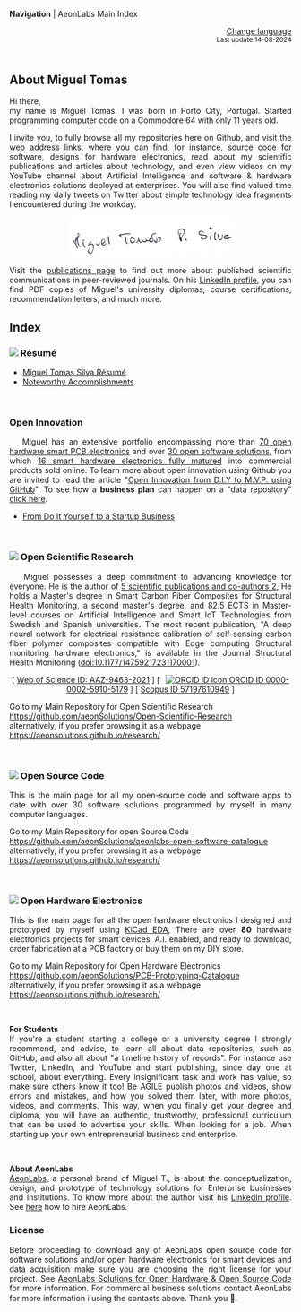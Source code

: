 **Navigation** | AeonLabs Main Index


<div align="right">
 <a href="https://github-com.translate.goog/aeonSolutions/aeonSolutions/blob/main/aeonSolutions-Main-Index.md?_x_tr_sl=en&_x_tr_tl=nl&_x_tr_hl=en&_x_tr_pto=wapp">Change language</a> <br>
<sup>Last update 14-08-2024</sup> 
</div>

<br>

<div align="justify">

## About Miguel Tomas
Hi there, <br>
my name is Miguel Tomas. I was born in Porto City, Portugal. Started programming computer code on a Commodore 64 with only 11 years old. 

I invite you, to fully browse all my repositories here on Github, and visit the web address links, where you can find, for instance, source code for software, designs for hardware electronics, read about my scientific publications and articles about technology, and even view videos on my YouTube channel about Artificial Intelligence and software & hardware electronics solutions deployed at enterprises. You will also find valued time reading my daily tweets on Twitter about simple technology idea fragments I encountered during the workday.

<p align="center">
  <img height="70" src="https://github.com/aeonSolutions/aeonSolutions/blob/main/media/mtpsilva_signature.png">
</p>

Visit the [publications page](https://aeonsolutions.github.io/publications/) to find out more about published scientific communications in peer-reviewed journals.  On his [LinkedIn profile](https://www.linkedin.com/in/migueltomas/), you can find PDF copies of Miguel's university diplomas, course certifications, recommendation letters, and much more.

## Index
###  <img height="18px" src="https://us-central1-trackgit-analytics.cloudfunctions.net/token/ping/lqw5g7r0wqexb3akm3sl" /> Résumé
- [Miguel Tomas Silva Résumé](https://github.com/aeonSolutions)
- [Noteworthy Accomplishments](https://github.com/aeonSolutions/aeonSolutions/blob/main/Noteworthy_Accomplishments.md)

<br>

### Open Innovation
&nbsp;&nbsp; Miguel has an extensive portfolio encompassing more than [70 open hardware smart PCB electronics](https://aeonsolutions.github.io/portfolio/hardware_electronics/) and over [30 open software solutions](https://github.com/aeonSolutions/aeonlabs-open-software-catalogue), from which [16 smart hardware electronics fully matured](https://aeonsolutions.github.io/products/) into commercial products sold online. To learn more about open innovation using Github you are invited to read the article "[Open Innovation from D.I.Y to M.V.P. using GitHub](https://www.linkedin.com/pulse/open-innovation-from-diy-mvp-using-github-miguel-silva-asoaf/?trackingId=2J7XZsGWQkqOWCAluFR8dg%3D%3D)". To see how a **business plan** can happen on a "data repository" [click here](https://github.com/aeonSolutions/AeonLabs-AI-Volvo-MKII-Open-Hardware/wiki).

- [From Do It Yourself to a Startup Business](https://github.com/aeonSolutions/aeonSolutions/blob/main/open-innovation-book-index.md) 

<br>

### <img height="18px" src="https://us-central1-trackgit-analytics.cloudfunctions.net/token/ping/lg7xdm3wvd3237y06ujl" /> Open Scientific Research
&nbsp;&nbsp; Miguel possesses a deep commitment to advancing knowledge for everyone. He is the author of [5 scientific publications and co-authors 2](https://orcid.org/0000-0002-5910-5179), He holds a Master's degree in Smart Carbon Fiber Composites for Structural Health Monitoring, a second master's degree, and 82.5 ECTS in Master-level courses on Artificial Intelligence and Smart IoT Technologies from Swedish and Spanish universities. The most recent publication, "A deep neural network for electrical resistance calibration of self-sensing carbon fiber polymer composites compatible with Edge computing Structural monitoring hardware electronics," is available in the Journal Structural Health Monitoring ([doi:10.1177/14759217231170001](https://journals.sagepub.com/doi/abs/10.1177/14759217231170001?journalCode=shma)). 

<div align="center">
 
[ [Web of Science ID: AAZ-9463-2021](https://www.webofscience.com/wos/author/record/AAZ-9463-2021) ] [ [     <img
        src="https://orcid.org/sites/default/files/images/orcid_16x16.png"
        style="width: 1em; margin-inline-start: 0.5em"
        alt="ORCID iD icon"/> ORCID ID 0000-0002-5910-5179](https://orcid.org/0000-0002-5910-5179) ] [ [Scopus ID 57197610949](https://www.scopus.com/authid/detail.uri?authorId=57197610949) ] <br>
</div>

Go to my Main Repository for Open Scientific Research <br>
https://github.com/aeonSolutions/Open-Scientific-Research <br>
alternatively, if you prefer browsing it as a webpage <br>
https://aeonsolutions.github.io/research/


<br>

### <img height="18px" src="https://us-central1-trackgit-analytics.cloudfunctions.net/token/ping/lgeu3mh7autbw0q1rjhl" /> Open Source Code 
This is the main page for all my open-source code and software apps to date with over 30 software solutions programmed by myself in many computer languages.

Go to my Main Repository for open Source Code  <br>
https://github.com/aeonSolutions/aeonlabs-open-software-catalogue <br>
alternatively, if you prefer browsing it as a webpage <br>
https://aeonsolutions.github.io/research/

<br>

### <img height="18px" src="https://us-central1-trackgit-analytics.cloudfunctions.net/token/ping/l5m5z1845s10s47cuyl5" /> Open Hardware Electronics
This is the main page for all the open hardware electronics I designed and prototyped by myself using [KiCad EDA](https://www.kicad.org/), There are over **80** hardware electronics projects for smart devices, A.I. enabled,  and ready to download, order fabrication at a PCB factory or buy them on my DIY store. 

Go to my Main Repository for Open Hardware Electronics <br>
https://github.com/aeonSolutions/PCB-Prototyping-Catalogue <br>
alternatively, if you prefer browsing it as a webpage <br>
https://aeonsolutions.github.io/research/

<br>

**For Students** <br>
If you're a student starting a college or a university degree I strongly recommend, and advise, to learn all about data repositories, such as GitHub, and also all about "a timeline history of records". For instance use Twitter, LinkedIn, and YouTube and start publishing, since day one at school, about everything. Every insignificant task and work has value, so make sure others know it too! Be AGILE publish photos and videos, show errors and mistakes, and how you solved them later, with more photos, videos, and comments. This way, when you finally get your degree and diploma, you will have an authentic, trustworthy, professional curriculum that can be used to advertise your skills. When looking for a job. When starting up your own entrepreneurial business and enterprise. 

<br>

**About AeonLabs** <br>
[AeonLabs](https://www.linkedin.com/company/aeonlabs/), a personal brand of Miguel T., is about the conceptualization, design, and prototype of technology solutions for Enterprise businesses and Institutions. To know more about the author visit his [LinkedIn profile](https://www.linkedin.com/in/migueltomas/). See [here](https://github.com/aeonSolutions/PCB-Prototyping-Catalogue/wiki/How-to-Hire-AeonLabs) how to hire AeonLabs.

### License

Before proceeding to download any of AeonLabs open source code for software solutions and/or open hardware electronics for smart devices and data acquisition make sure you are choosing the right license for your project. See [AeonLabs Solutions for Open Hardware & Open Source Code](https://github.com/aeonSolutions/PCB-Prototyping-Catalogue/wiki/AeonLabs-Solutions-for-Open-Hardware-&-Source-Development) for more information. For commercial business solutions contact AeonLabs for more information ℹ️ using the contacts above. Thank you 🙏.

</div>

